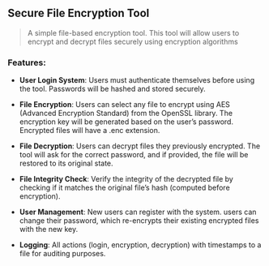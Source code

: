 ## Secure File Encryption Tool

> A simple file-based encryption tool. This tool will allow users to encrypt and decrypt files securely using encryption algorithms

### Features:
+ **User Login System**:
    Users must authenticate themselves before using the tool.
    Passwords will be hashed and stored securely.

+ **File Encryption**:
    Users can select any file to encrypt using AES (Advanced Encryption Standard) from the OpenSSL library.
    The encryption key will be generated based on the user’s password.
    Encrypted files will have a .enc extension.

+ **File Decryption**:
    Users can decrypt files they previously encrypted.
    The tool will ask for the correct password, and if provided, the file will be restored to its original state.

+ **File Integrity Check**:
    Verify the integrity of the decrypted file by checking if it matches the original file’s hash (computed before encryption).

+ **User Management**:
    New users can register with the system.
    users can change their password, which re-encrypts their existing encrypted files with the new key.

+ **Logging**:
    All actions (login, encryption, decryption) with timestamps to a file for auditing purposes.

